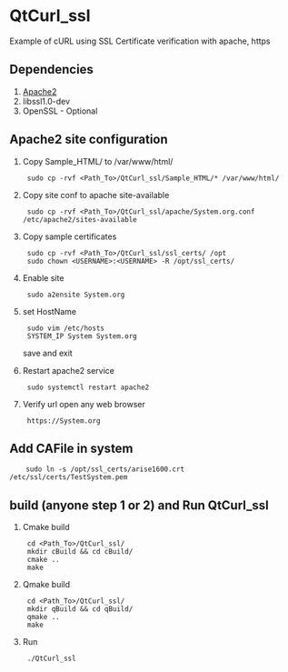 # QtCurl_ssl
Example of cURL using SSL Certificate verification with apache, https



## Dependencies
1. [Apache2](https://ubuntu.com/tutorials/install-and-configure-apache#1-overview)
2. libssl1.0-dev
3. OpenSSL - Optional


## Apache2 site configuration

1. Copy Sample_HTML/ to /var/www/html/

		sudo cp -rvf <Path_To>/QtCurl_ssl/Sample_HTML/* /var/www/html/
		
2. Copy site conf to apache site-available

		sudo cp -rvf <Path_To>/QtCurl_ssl/apache/System.org.conf /etc/apache2/sites-available

3. Copy sample certificates

		sudo cp -rvf <Path_To>/QtCurl_ssl/ssl_certs/ /opt
		sudo chown <USERNAME>:<USERNAME> -R /opt/ssl_certs/

4. Enable site

		sudo a2ensite System.org
		
5. set HostName

		sudo vim /etc/hosts
		SYSTEM_IP System System.org
	
	save and exit
	
6. Restart apache2 service

		sudo systemctl restart apache2
		
		
7. Verify url open any web browser

		https://System.org
		

## Add CAFile in system

		sudo ln -s /opt/ssl_certs/arise1600.crt /etc/ssl/certs/TestSystem.pem


## build (anyone step 1 or 2) and Run QtCurl_ssl

1. Cmake build

		cd <Path_To>/QtCurl_ssl/
		mkdir cBuild && cd cBuild/
		cmake ..
		make

2. Qmake build

		cd <Path_To>/QtCurl_ssl/
		mkdir qBuild && cd qBuild/
		qmake ..
		make

3. Run

		./QtCurl_ssl




